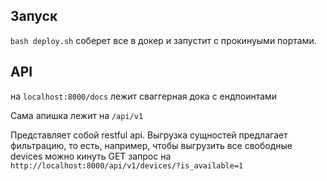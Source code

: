 ## Запуск

``bash deploy.sh`` соберет все в докер и запустит с прокинуыми портами.

## API

на ``localhost:8000/docs`` лежит сваггерная дока с ендпоинтами

Сама апишка лежит на ``/api/v1``

Представляет собой restful api. Выгрузка сущностей предлагает фильтрацию,
то есть, например, чтобы выгрузить все свободные devices можно кинуть GET запрос
на
``http://localhost:8000/api/v1/devices/?is_available=1``
